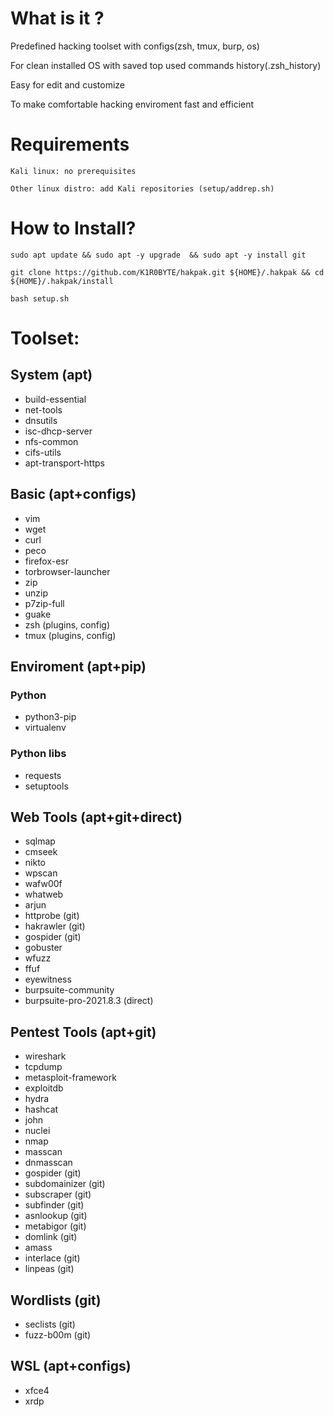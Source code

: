 # What is it ?

Predefined hacking toolset with configs(zsh, tmux, burp, os)

For clean installed OS with saved top used commands history(.zsh_history)

Easy for edit and customize

To make comfortable hacking enviroment fast and efficient

# Requirements

```
Kali linux: no prerequisites

Other linux distro: add Kali repositories (setup/addrep.sh)

```

# How to Install?

```
sudo apt update && sudo apt -y upgrade  && sudo apt -y install git 

git clone https://github.com/K1R0BYTE/hakpak.git ${HOME}/.hakpak && cd ${HOME}/.hakpak/install

bash setup.sh
```

# Toolset:

## System (apt)

* build-essential 
* net-tools
* dnsutils
* isc-dhcp-server
* nfs-common
* cifs-utils
* apt-transport-https

## Basic (apt+configs)
* vim
* wget
* curl
* peco
* firefox-esr
* torbrowser-launcher
* zip
* unzip
* p7zip-full
* guake
* zsh (plugins, config)
* tmux (plugins, config)

## Enviroment (apt+pip)

### Python

* python3-pip
* virtualenv

### Python libs

* requests 
* setuptools

## Web Tools (apt+git+direct)

* sqlmap
* cmseek
* nikto
* wpscan
* wafw00f
* whatweb
* arjun
* httprobe (git)
* hakrawler (git)
* gospider (git)
* gobuster
* wfuzz
* ffuf
* eyewitness
* burpsuite-community
* burpsuite-pro-2021.8.3 (direct)

## Pentest Tools (apt+git)

* wireshark
* tcpdump
* metasploit-framework
* exploitdb
* hydra
* hashcat
* john
* nuclei
* nmap
* masscan
* dnmasscan
* gospider (git)
* subdomainizer (git)
* subscraper (git)
* subfinder (git)
* asnlookup (git)
* metabigor (git)
* domlink (git)
* amass
* interlace (git)
* linpeas (git)

## Wordlists (git)

* seclists (git)
* fuzz-b00m (git)

## WSL (apt+configs)

* xfce4
* xrdp